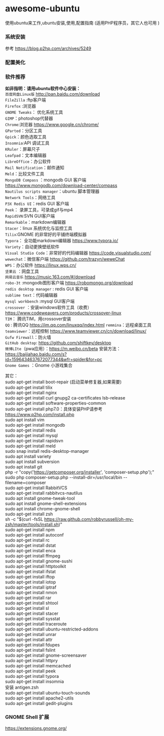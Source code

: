 # awesome-ubuntu
使用ubuntu来工作,ubuntu安装,使用,配置指南 (适用PHP程序员，其它人也可用 )

###  系统安装
参考  https://blog.p2hp.com/archives/5249  
###  配置美化

###  软件推荐
**如非指明：请用ubuntu软件中心安装：**  
`百度网盘Linux版`   http://pan.baidu.com/download   
`FileZilla` :ftp客户端  
`Firefox` :浏览器  
`GNOME Tweaks`： 优化系统工具  
`GIMP`：photoshop代替器  
`Chrome`:浏览器  https://www.google.cn/chrome/  
`GParted`：分区工具  
`Gpick`：颜色选取工具  
`Insomnia`:API 调试工具  
`KRuler`：屏幕尺子  
`Leafpad`：文本编辑器  
`LibreOffice`：办公软件  
`Mail Notification`：邮件通知  
`Meld`：比较文件工具  
`MongoDB Compass` ：mongodb GUI 客户端  https://www.mongodb.com/download-center/compass  
`Nautilus scripts manager`：ubuntu 脚本管理器  
`Network Tools`：网络工具  
`P3X Redis UI`：redis GUI 客户端  
`Peek`： 录屏工具，可录成gif与mp4  
`RapidSVN`:SVN GUI客户端  
`Remarkable`：markdown编辑器  
`Stacer`：linux 系统优化与监控工具  
`Tilix`:GNOME 的非常好的平铺终端模拟器  
`Typora`：  全功能markdown编辑器  https://www.typora.io/  
`Variety`：自动更换壁纸软件  
`Visual Studio Code`：非常好的代码编辑器  https://code.visualstudio.com/  
`wewechat`：微信客户端   https://github.com/trazyn/weweChat  
`WPS`：办公软件  https://linux.wps.cn/  
`坚果云` ：网盘工具  
`网易云音乐` https://music.163.com/#/download  
`robo-3t` :mongodb图形客户端  https://robomongo.org/download  
`redis desktop manager`  : redis GUI 客户端  
`sublime text`：代码编辑器  
`mysql workbench` :mysql GUI客户端  
`crossover` ：安装windows软件工具（收费）  https://www.codeweavers.com/products/crossover-linux  
`TIM`： 腾讯TIM，用crossover安装  
`QQ` : 腾讯QQ https://im.qq.com/linuxqq/index.html
`remmina`：远程桌面工具  
`teamviewer`：远程控制  https://www.teamviewer.cn/cn/download/linux/  
`Gufw Firewall`：防火墙  
`GitHub desktop`: https://github.com/shiftkey/desktop  
`微博LIte`（pwa应用）：https://m.weibo.cn/beta 安装方法：https://baijiahao.baidu.com/s?id=1596434637672077344&wfr=spider&for=pc   
`Gnome Games` ：Gnome 小游戏集合  


其它：  
sudo apt-get install boot-repair  (启动菜单修复器,如果需要)  
sudo apt-get install tilix  
sudo apt-get install nginx  
sudo apt-get install curl gnupg2 ca-certificates lsb-release  
sudo apt-get install software-properties-common  
sudo apt-get install php7.0：具体安装PHP请参考 https://www.p2hp.com/install.php    
sudo apt install vim  
sudo apt-get install mongodb  
sudo apt-get install redis  
sudo apt-get install mysql  
sudo apt-get install rapidsvn  
sudo apt-get install meld   
sudo snap install redis-desktop-manager  
sudo apt install variety  
sudo apt install subversion  
sudo apt install git  
php -r "copy('https://getcomposer.org/installer', 'composer-setup.php');"     
sudo php composer-setup.php --install-dir=/usr/local/bin --filename=composer  
sudo apt-get install RabbitVCS  
sudo apt-get install rabbitvcs-nautilus  
sudo apt install gnome-tweak-tool  
sudo apt install gnome-shell-extensions  
sudo apt install chrome-gnome-shell  
sudo apt-get install zsh  
sh -c "$(curl -fsSL https://raw.github.com/robbyrussell/oh-my-zsh/master/tools/install.sh)"  
sudo apt-get install npm  
sudo apt-get install autoconf  
sudo apt-get install rc  
sudo apt-get install dstat  
sudo apt-get install enca  
sudo apt-get install ffmpeg  
sudo apt-get install gnome-sushi  
sudo apt-get install httptoolkit  
sudo apt-get install ifstat  
sudo apt-get install iftop  
sudo apt-get install iotop  
sudo apt-get install iptraf  
sudo apt-get install nmon  
sudo apt-get install rar  
sudo apt-get install shtool  
sudo apt-get install sl  
sudo apt-get install stacer   
sudo apt-get install sysstat  
sudo apt-get install traceroute  
sudo apt-get install ubuntu-restricted-addons  
sudo apt-get install unrar  
sudo apt-get install attr  
sudo apt-get install fdupes  
sudo apt-get install fslint  
sudo apt-get install gnome-screensaver  
sudo apt-get install httpry  
sudo apt-get install memcached  
sudo apt-get install peek  
sudo apt-get install typora  
sudo apt-get install insomnia  
安装 antigen.zsh   
sudo apt-get install ubuntu-touch-sounds  
sudo apt-get install apache2-utils  
sudo apt-get install gedit-plugins   

### GNOME Shell 扩展  
https://extensions.gnome.org/  


